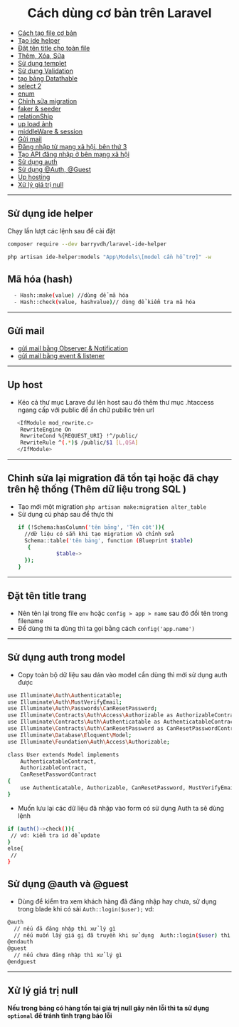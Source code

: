 <div align="center"> <h1> Cách dùng cơ bản trên Laravel </h1> </div>

- [Cách tạo file cơ bản](https://github.com/HoangAnhKy/Laravel-co-ban/blob/main/c%C3%A1ch%20t%E1%BA%A1o%20file%20c%C6%A1%20b%E1%BA%A3n.txt)
- [Tạo ide helper](#sử-dụng-ide-helper)
- [Đặt tên title cho toàn file](#đặt-tên-title-trang)
- [Thêm, Xóa, Sửa](https://github.com/HoangAnhKy/Laravel-co-ban/blob/main/CRUD%20Lavarel.txt)
- [Sử dụng templet](https://github.com/HoangAnhKy/Laravel-co-ban/blob/main/S%E1%BB%AD%20d%E1%BB%A5ng%20templet.txt)
- [Sử dụng Validation](https://github.com/HoangAnhKy/Laravel-co-ban/blob/main/S%E1%BB%AD%20d%E1%BB%A5ng%20Validation.txt)
- [tạo bảng Datathable](https://github.com/HoangAnhKy/Laravel-co-ban/blob/main/t%E1%BA%A1o%20b%E1%BA%A3ng%20Datathable.txt)
- [select 2](https://github.com/HoangAnhKy/Laravel-co-ban/blob/main/select%202.txt)
- [enum](https://github.com/HoangAnhKy/Laravel-co-ban/blob/main/enum.txt)
- [Chỉnh sửa migration](#chỉnh-sửa-lại-migration-đã-tồn-tại-hoặc-đã-chạy-trên-hệ-thống-thêm-dữ-liệu-trong-sql-)
- [faker & seeder](https://github.com/HoangAnhKy/Laravel-co-ban/blob/main/faker%20%26%20seeder.txt)
- [relationShip](https://github.com/HoangAnhKy/Laravel-co-ban/blob/main/Relationship%20.txt)
- [up load ảnh](https://github.com/HoangAnhKy/Laravel-co-ban/blob/main/upload%20%E1%BA%A3nh.txt)
- [middleWare & session](https://github.com/HoangAnhKy/Laravel-co-ban/blob/main/middleware%26%20session.txt)
- [Gửi mail](#gửi-mail)
- [Đăng nhập từ mạng xã hội, bên thứ 3](https://github.com/HoangAnhKy/Laravel-co-ban/blob/main/Socialite%20%C4%91%C4%83ng%20nh%E1%BA%ADp%20%20b%E1%BA%B1ng%20m%E1%BA%A1ng%20x%C3%A3%20h%E1%BB%99i.txt)
- [Tạo API đăng nhập ở bên mạng xã hội](https://github.com/HoangAnhKy/Laravel-co-ban/blob/main/c%C3%A1ch%20t%E1%BA%A1o%20file%20%C4%91%C4%83ng%20nh%E1%BA%ADp%20b%E1%BA%B1ng%20facebook.txt)
- [Sử dụng auth](#sử-dụng-auth-trong-model)
- [Sử dụng @Auth, @Guest](#sử-dụng-auth-và-guest)
- [Up hosting](#up-host)
- [Xử lý giá trị null](#xử-lý-giá-trị-null)
***
## **Sử dụng ide helper**
  Chạy lần lượt các lệnh sau để cài đặt
  ```sh
  composer require --dev barryvdh/laravel-ide-helper
  ```
  ```sh
  php artisan ide-helper:models "App\Models\[model cần hỗ trợ]" -w
  ```
## **Mã hóa (hash)**
 ```sh
   - Hash::make(value) //dùng để mã hóa
   - Hash::check(value, hashvalue)// dùng để kiểm tra mã hóa
   ```
   ___
## **Gửi mail**
  * [gửi mail bằng Observer & Notification](https://github.com/HoangAnhKy/Laravel-co-ban/blob/main/g%E1%BB%ADi%20mail%20Observer%20%26%20Notification.txt)
  * [gửi mail bằng event & listener](https://github.com/HoangAnhKy/Laravel-co-ban/blob/main/event%20%26%20listener.txt)

***

## **Up host**

- Kéo cả thư mục Larave đư lên host sau đó thêm thư mục .htaccess ngang cấp với public để ẩn chữ pubilic trên url
```sh
   <IfModule mod_rewrite.c>
    RewriteEngine On
    RewriteCond %{REQUEST_URI} !^/public/
    RewriteRule ^(.*)$ /public/$1 [L,QSA]
   </IfModule>
 ```
 
 ***
 
## **Chỉnh sửa lại migration đã tồn tại hoặc đã chạy trên hệ thống (Thêm dữ liệu trong SQL )**
  * Tạo mới một migration ```php artisan make:migration alter_table```
  * Sử dụng cú pháp sau để thực thi
    ```sh
    if (!Schema:hasColumn('tên bảng', 'Tên cột')){
      //dữ liệu có sẵn khi tạo migration và chỉnh sửa 
      Schema::table('tên bảng', function (Blueprint $table)
       {
                $table-> 
      });
    }
    ```
***
## **Đặt tên title trang**
  * Nên tên lại trong file `env` hoặc `config > app > name` sau đó đổi tên trong filename
  * Để dùng thì ta dùng thì ta gọi bằng cách `config('app.name')`
***
## Sử dụng auth trong model
 * Copy toàn bộ dữ liệu sau dán vào model cần dùng thì mới sử dụng auth được
```sh
use Illuminate\Auth\Authenticatable;
use Illuminate\Auth\MustVerifyEmail;
use Illuminate\Auth\Passwords\CanResetPassword;
use Illuminate\Contracts\Auth\Access\Authorizable as AuthorizableContract;
use Illuminate\Contracts\Auth\Authenticatable as AuthenticatableContract;
use Illuminate\Contracts\Auth\CanResetPassword as CanResetPasswordContract;
use Illuminate\Database\Eloquent\Model;
use Illuminate\Foundation\Auth\Access\Authorizable;

class User extends Model implements
    AuthenticatableContract,
    AuthorizableContract,
    CanResetPasswordContract
{
    use Authenticatable, Authorizable, CanResetPassword, MustVerifyEmail;
}
```
 * Muốn lưu lại các dữ liệu đã nhập vào form có sử dụng Auth ta sẽ dùng lệnh
 ```sh
 if (auth()->check()){
  // vd: kiểm tra id dể update 
 }
 else{
  //
 }
 ```

## Sử dụng @auth và @guest
 * Dùng để kiểm tra xem khách hàng đã đăng nhập hay chưa, sử dụng trong blade khi có sài ` Auth::login($user); `
 vd:
 ```sh
 @auth
   // nếu đã đăng nhập thì xử lý gì
   // nếu muốn lấy giá gị đã truyền khi sử dụng  Auth::login($user) thì Auth()->user()->giá trị đã lưu trong biến user
 @endauth
 @guest
   // nếu chưa đăng nhập thì xử lý gì
 @endguest
 ```
***
## Xử lý giá trị null
 **Nếu trong bảng có hàng tồn tại giá trị null gây nên lỗi thì ta sử dụng `optional` để tránh tình trạng báo lỗi**
